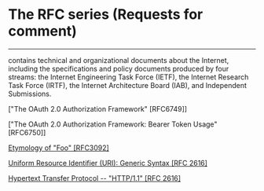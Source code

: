 # The RFC series (Requests for comment)

---
contains technical and organizational documents about the Internet, including the specifications and policy documents produced by four streams: the Internet Engineering Task Force (IETF), the Internet Research Task Force (IRTF), the Internet Architecture Board (IAB), and Independent Submissions.


["The OAuth 2.0 Authorization Framework" [RFC6749]]
   
["The OAuth 2.0 Authorization Framework: Bearer Token Usage" [RFC6750]] 
   
[Etymology of "Foo" [RFC3092]](https://www.rfc-editor.org/rfc/rfc3092.txt)
     
[Uniform Resource Identifier (URI): Generic Syntax [RFC 2616]](https://tools.ietf.org/html/rfc3986#section-2)

[Hypertext Transfer Protocol -- "HTTP/1.1" [RFC 2616]](https://tools.ietf.org/html/rfc2616)
